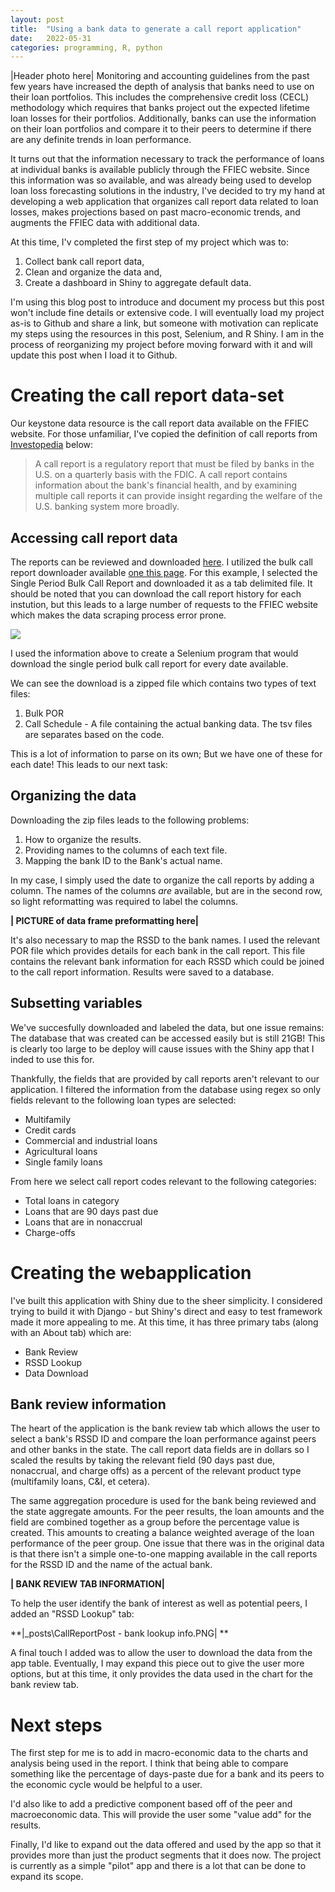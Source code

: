 ```yaml
---
layout: post
title:  "Using a bank data to generate a call report application"
date:   2022-05-31  
categories: programming, R, python
---
```

|Header photo here|
Monitoring and accounting guidelines from the past few years have increased the depth of analysis that banks need to use on their loan portfolios. This includes the comprehensive credit loss (CECL) methodology which requires that banks project out the expected lifetime loan losses for their portfolios. Additionally, banks can use the information on their loan portfolios and compare it to their peers to determine if there are any definite trends in loan performance.

It turns out that the information necessary to track the performance of loans at individual banks is available publicly through the FFIEC website. Since this information was so available, and was already being used to develop loan loss forecasting solutions in the industry, I've decided to try my hand at developing a web application that organizes call report data related to loan losses, makes projections based on past macro-economic trends, and augments the FFIEC data with additional data.

At this time, I'v completed the first step of my project which was to:
1. Collect bank call report data,
2. Clean and organize the data and,
3. Create a dashboard in Shiny to aggregate default data.

I'm using this blog post to introduce and document my process but this post won't include fine details or extensive code. I will eventually load my project as-is to Github and share a link, but someone with motivation can replicate my steps using the resources in this post, Selenium, and R Shiny. I am in the process of reorganizing my project before moving forward with it and will update this post when I load it to Github.

# Creating the call report data-set
Our keystone data resource is the call report data available on the FFIEC website. For those unfamiliar, I've copied the definition of call reports from [Investopedia](https://www.investopedia.com/terms/c/callreport.asp) below:

> A call report is a regulatory report that must be filed by banks in the U.S. on a quarterly basis with the FDIC. A call report contains information about the bank's financial health, and by examining multiple call reports it can provide insight regarding the welfare of the U.S. banking system more broadly. 

## Accessing call report data

The reports can be reviewed and downloaded [here](https://cdr.ffiec.gov/public/ManageFacsimiles.aspx). I utilized the bulk call report downloader available [one this page](https://cdr.ffiec.gov/public/pws/downloadbulkdata.aspx). For this example, I selected the Single Period Bulk Call Report and downloaded it as a tab delimited file. It should be noted that you can download the call report history for each instution, but this leads to a large number of requests to the FFIEC website which makes the data scraping process error prone. 

![](https://raw.githubusercontent.com/poc1673/petercaya.com/main/_posts/CallReportPost%20-%20bulk_call_report%20picture.png)

I used the information above to create a Selenium program that would download the single period bulk call report for every date available.

We can see the download is a zipped file which contains two types of text files:
1. Bulk POR 
2. Call Schedule - A file containing the actual banking data. The tsv files are separates based on the code.

This is a lot of information to parse on its own; But we have one of these for each date! This leads to our next task:

## Organizing the data

Downloading the zip files leads to the following problems:
1. How to organize the results.
2. Providing names to the columns of each text file.
3. Mapping the bank ID to the Bank's actual name.

In my case, I simply used the date to organize the call reports by adding a column. The names of the columns *are* available, but are in the second row, so light  reformatting was required to label the columns.

**| PICTURE of data frame preformatting here|**

It's also necessary to map the RSSD to the bank names. I used the relevant POR file which provides details for each bank in the call report. This file contains the relevant bank information for each RSSD which could be joined to the call report information. Results were saved to a database.

## Subsetting variables

We've succesfully downloaded and labeled the data, but one issue remains: The database that was created can be accessed easily but is still 21GB! This is clearly too large to be deploy will cause issues with the Shiny app that I inded to use this for.

Thankfully, the fields that are provided by call reports aren't relevant to our application. I filtered the information from the database using regex so only fields relevant to the following loan types are selected:

* Multifamily
* Credit cards
* Commercial and industrial loans
* Agricultural loans
* Single family loans
 
From here we select call report codes relevant to the following categories:
- Total loans in category
- Loans that are 90 days past due
- Loans that are in nonaccrual 
- Charge-offs

# Creating the webapplication
 
I've built this application with Shiny due to the sheer simplicity. I considered trying to build it with Django - but Shiny's direct and easy to test framework made it more appealing to me. At this time, it has three primary tabs (along with an About tab) which are:

- Bank Review
- RSSD Lookup
- Data Download

## Bank review information

The heart of the application is the bank review tab which allows the user to select a bank's RSSD ID and compare the loan performance against peers and other banks in the state. The call report data fields are in dollars so I scaled the results by taking the relevant field (90 days past due, nonaccrual, and charge offs) as a percent of the relevant product type (multifamily loans, C&I, et cetera). 

The same aggregation procedure is used for the bank being reviewed and the state aggregate amounts. For the peer results, the loan amounts and the field are combined together as a group before the percentage value is created. This amounts to creating a balance weighted average of the loan performance of the peer group. One issue that there was in the original data is that there isn't a simple one-to-one mapping available in the call reports for the RSSD ID and the name of the actual bank. 

**| BANK REVIEW TAB INFORMATION|**


To help the user identify the bank of interest as well as potential peers, I added an "RSSD Lookup" tab:

**|_posts\CallReportPost - bank lookup info.PNG|
**

A final touch I added was to allow the user to download the data from the app table. Eventually, I may expand this piece out to give the user more options, but at this time, it only provides the data used in the chart for the bank review tab.

# Next steps

The first step for me is to add in macro-economic data to the charts and analysis being used in the report. I think that being able to compare something like the percentage of days-paste due for a bank and its peers to the economic cycle would be helpful to a user.

I'd also like to add a predictive component based off of the peer and macroeconomic data. This will provide the user some "value add" for the results. 

Finally, I'd like to expand out the data offered and used by the app so that it provides more than just the product segments that it does now. The project is currently as a simple "pilot" app and there is a lot that can be done to expand its scope.






